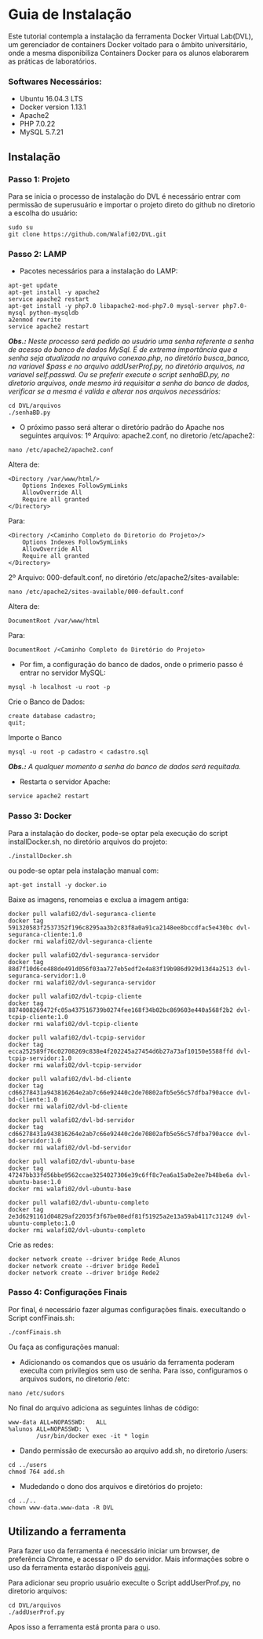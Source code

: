 # Guia de Instalação

Este tutorial contempla a instalação da ferramenta Docker Virtual Lab(DVL), um gerenciador de containers Docker voltado para o âmbito universitário, onde a mesma disponibiliza Containers Docker para os alunos elaborarem as práticas de laboratórios.

### Softwares Necessários:
- Ubuntu 16.04.3 LTS
- Docker version 1.13.1
- Apache2
- PHP 7.0.22
- MySQL 5.7.21

## Instalação

### Passo 1: Projeto
Para se inicia o processo de instalação do DVL é necessário entrar com permissão de superusuário e importar o projeto direto do github no diretorio a escolha do usuário:
```
sudo su
git clone https://github.com/Walafi02/DVL.git
```

### Passo 2: LAMP
- Pacotes necessários para a instalação do LAMP:
```
apt-get update
apt-get install -y apache2
service apache2 restart
apt-get install -y php7.0 libapache2-mod-php7.0 mysql-server php7.0-mysql python-mysqldb
a2enmod rewrite
service apache2 restart
```

_**Obs.:** Neste processo será pedido ao usuário uma senha referente a senha de acesso do banco de dados MySql. É de extrema importância que a senha seja atualizada no arquivo conexao.php, no diretório busca_banco, na variavel $pass e no arquivo addUserProf.py, no diretório arquivos, na variavel self.passwd. Ou se preferir execute o script senhaBD.py, no diretorio arquivos, onde mesmo irá requisitar a senha do banco de dados, verificar se a mesma é valida e alterar nos arquivos necessários:_

```
cd DVL/arquivos
./senhaBD.py
```

- O próximo passo será alterar o diretório padrão do Apache nos seguintes arquivos:
1º Arquivo: apache2.conf, no diretorio /etc/apache2:
```
nano /etc/apache2/apache2.conf
```

Altera de:
```
<Directory /var/www/html/>
	Options Indexes FollowSymLinks
   	AllowOverride All
   	Require all granted
</Directory>
```
Para:
```
<Directory /<Caminho Completo do Diretorio do Projeto>/>
	Options Indexes FollowSymLinks
	AllowOverride All
	Require all granted
</Directory>
```
2º Arquivo: 000-default.conf, no diretório /etc/apache2/sites-available:
```
nano /etc/apache2/sites-available/000-default.conf
```

Altera de:
```
DocumentRoot /var/www/html
```
Para:
```
DocumentRoot /<Caminho Completo do Diretório do Projeto>
```

- Por fim, a configuração do banco de dados, onde o primerio passo é entrar no servidor MySQL:
```
mysql -h localhost -u root -p
```

Crie o Banco de Dados:
```
create database cadastro;
quit;
```

Importe o Banco
```
mysql -u root -p cadastro < cadastro.sql
```

_**Obs.:** A qualquer momento a senha do banco de dados será requitada._

- Restarta o servidor Apache:
```
service apache2 restart
```

### Passo 3: Docker
Para a instalação do docker, pode-se optar pela execução do script installDocker.sh, no diretório arquivos do projeto:
```
./installDocker.sh
```

ou pode-se optar pela instalação manual com:
```
apt-get install -y docker.io
```

Baixe as imagens, renomeias e exclua a imagem antiga:
```
docker pull walafi02/dvl-seguranca-cliente
docker tag 591320583f2537352f196c8295aa3b2c83f8a0a91ca2148ee8bccdfac5e430bc dvl-seguranca-cliente:1.0
docker rmi walafi02/dvl-seguranca-cliente

docker pull walafi02/dvl-seguranca-servidor
docker tag 88d7f10d6ce488de491d056f03aa727eb5edf2e4a83f19b986d929d13d4a2513 dvl-seguranca-servidor:1.0
docker rmi walafi02/dvl-seguranca-servidor

docker pull walafi02/dvl-tcpip-cliente
docker tag 8874008269472fc05a437516739b0274fee168f34b02bc869603e440a568f2b2 dvl-tcpip-cliente:1.0
docker rmi walafi02/dvl-tcpip-cliente

docker pull walafi02/dvl-tcpip-servidor
docker tag ecca252589f76c02708269c838e4f202245a27454d6b27a73af10150e5588ffd dvl-tcpip-servidor:1.0
docker rmi walafi02/dvl-tcpip-servidor

docker pull walafi02/dvl-bd-cliente
docker tag cd66278431a943816264e2ab7c66e92440c2de70802afb5e56c57dfba790acce dvl-bd-cliente:1.0
docker rmi walafi02/dvl-bd-cliente

docker pull walafi02/dvl-bd-servidor
docker tag cd66278431a943816264e2ab7c66e92440c2de70802afb5e56c57dfba790acce dvl-bd-servidor:1.0
docker rmi walafi02/dvl-bd-servidor

docker pull walafi02/dvl-ubuntu-base
docker tag 47247bb33fd56bbe9562ccae3254027306e39c6ff8c7ea6a15a0e2ee7b48be6a dvl-ubuntu-base:1.0
docker rmi walafi02/dvl-ubuntu-base

docker pull walafi02/dvl-ubuntu-completo
docker tag 2e3d6291161d04829af22035f3f67be08edf81f51925a2e13a59ab4117c31249 dvl-ubuntu-completo:1.0
docker rmi walafi02/dvl-ubuntu-completo
```

Crie as redes:
```
docker network create --driver bridge Rede_Alunos
docker network create --driver bridge Rede1
docker network create --driver bridge Rede2
```

### Passo 4: Configurações Finais
Por final, é necessário fazer algumas configurações finais. execultando o Script confFinais.sh:
```
./confFinais.sh
```

Ou faça as configurações manual:
- Adicionando os comandos que os usuário da ferramenta poderam execulta com privilegios sem uso de senha. Para isso, configuramos o arquivos sudors, no diretorio /etc:
```
nano /etc/sudors
```

No final do arquivo adiciona as seguintes linhas de código:
```
www-data ALL=NOPASSWD:   ALL
%alunos ALL=NOPASSWD: \
       	/usr/bin/docker exec -it * login
```

- Dando permissão de execursão ao arquivo add.sh, no diretorio /users:
```
cd ../users
chmod 764 add.sh
```

- Mudedando o dono dos arquivos e diretórios do projeto:
```
cd ../..
chown www-data.www-data -R DVL
```

## Utilizando a ferramenta

Para fazer uso da ferramenta é necessário iniciar um browser, de preferência Chrome, e acessar o IP do servidor. Mais informações sobre o uso da ferramenta estarão disponíveis [aqui](https://www.dropbox.com/s/lhrgwlskt2nyngy/TCC2WalafiFerreira.pdf?dl=0).

Para adicionar seu proprio usuário execulte o Script addUserProf.py, no diretorio arquivos:
```
cd DVL/arquivos
./addUserProf.py
```

Apos isso a ferramenta está pronta para o uso.
